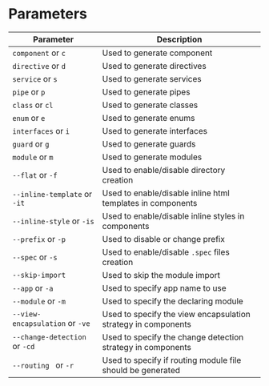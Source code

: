 # Parameters

Parameter                         | Description
---                               |---          
`component` or `c`                | Used to generate component
`directive` or `d`                | Used to generate directives
`service` or `s`                  | Used to generate services
`pipe` or `p`                     | Used to generate pipes
`class` or `cl`                   | Used to generate classes
`enum` or `e`                     | Used to generate enums
`interfaces` or `i`               | Used to generate interfaces
`guard` or `g`                    | Used to generate guards
`module` or `m`                   | Used to generate modules
`--flat` or `-f`                  | Used to enable/disable directory creation
`--inline-template` or `-it`      | Used to enable/disable inline html templates in components
`--inline-style` or `-is`         | Used to enable/disable inline styles in components
`--prefix` or `-p`                | Used to disable or change prefix
`--spec` or `-s`                  | Used to enable/disable `.spec` files creation
`--skip-import`                   | Used to skip the module import
`--app` or `-a`                   | Used to specify app name to use
`--module` or `-m`                | Used to specify the declaring module
`--view-encapsulation` or `-ve`   | Used to specify the view encapsulation strategy in components
`--change-detection` or `-cd`     | Used to specify the change detection strategy in components
`--routing ` or `-r`              | Used to specify if routing module file should be generated
